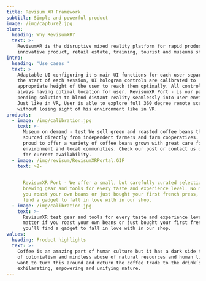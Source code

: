 ```yaml
---
title: Revisum XR Framework
subtitle: Simple and powerful product
image: /img/capture2.jpg
blurb:
  heading: Why RevisumXR?
  text: >-
    RevisumXR is the disruptive mixed reality platform for rapid production of
    innovative product, retail estate, training, tourist and museums showcases.
intro:
  heading: 'Use cases '
  text: >
    Adaptable UI configuring it's main UI functions for each user separately. At
    the start of each session, UI hologram controls are calibrated to
    appropriate height of the user to reach them optimally. All controls are
    always having optimal location for user. RevisumXR Port - is our patent
    pending solution to blend distant reality seamlessly into user environment.
    Just like in VR, User is able to explore full 360 degree remote scene but
    without losing sight of his environment like in VR.
products:
  - image: /img/calibration.jpg
    text: >-
      Museum on demand - test We sell green and roasted coffee beans that are
      sourced directly from independent farmers and farm cooperatives. We’re
      proud to offer a variety of coffee beans grown with great care for the
      environment and local communities. Check our post or contact us directly
      for current availability.
  - image: /img/revisum/RevisumXRPortal.GIF
    text: >2-

       
      RevisumXR Port - We offer a small, but carefully curated selection of
      brewing gear and tools for every taste and experience level. No matter if
      you roast your own beans or just bought your first french press, you’ll
      find a gadget to fall in love with in our shop.
  - image: /img/calibration.jpg
    text: >-
      RevisumXR test gear and tools for every taste and experience level. No
      matter if you roast your own beans or just bought your first french press,
      you’ll find a gadget to fall in love with in our shop.
values:
  heading: Product highlights
  text: >-
    Coffee is an amazing part of human culture but it has a dark side too – one
    of colonialism and mindless abuse of natural resources and human lives. We
    want to turn this around and return the coffee trade to the drink’s
    exhilarating, empowering and unifying nature.
---
```


